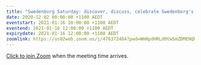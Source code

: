 ```yaml
---
title: "Swedenborg Saturday: discover, discuss, celebrate Swedenborg's life and writings"
date: 2020-12-02 00:00:00 +1100 AEDT
eventstart: 2021-01-16 10:00:00 +1100 AEDT
eventend: 2021-01-16 12:00:00 +1100 AEDT
expirydate: 2021-01-16 12:00:00 +1100 AEDT
zoomlink: https://us02web.zoom.us/j/476372484?pwd=WmNpdHRLd0twSmZDMENQRit3aE8zZz09
---
```


[Click to join Zoom](https://us02web.zoom.us/j/476372484?pwd=WmNpdHRLd0twSmZDMENQRit3aE8zZz09) when the meeting time arrives.